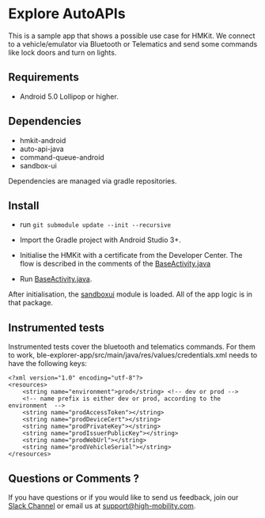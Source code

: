 # Explore AutoAPIs

This is a sample app that shows a possible use case for HMKit. We connect to a vehicle/emulator via
Bluetooth or Telematics and send some commands like lock doors and turn on lights.

## Requirements

* Android 5.0 Lollipop or higher.

## Dependencies

* hmkit-android
* auto-api-java
* command-queue-android
* sandbox-ui

Dependencies are managed via gradle repositories.

## Install
* run `git submodule update --init --recursive`

* Import the Gradle project with Android Studio 3+.

* Initialise the HMKit with a certificate from the Developer Center. The flow is described in the
comments of the [BaseActivity.java](https://github.com/highmobility/hm-android-bluetooth-auto-api-explorer/blob/master/ble-explorer-app/src/main/java/com/highmobility/exploreautoapis/BaseActivity.java#L33)

* Run [BaseActivity.java](https://github.com/highmobility/hm-android-bluetooth-auto-api-explorer/blob/master/ble-explorer-app/src/main/java/com/highmobility/exploreautoapis/BaseActivity.java#L21).

After initialisation, the [sandboxui](https://github.com/highmobility/hm-android-bluetooth-auto-api-explorer/tree/master/sandboxui/src/main/java/com/highmobility/sandboxui) module is loaded. All of the app logic is in that package.

## Instrumented tests

Instrumented tests cover the bluetooth and telematics commands. For them to work, 
ble-explorer-app/src/main/java/res/values/credentials.xml needs to have the following keys:

```
<?xml version="1.0" encoding="utf-8"?>
<resources>
    <string name="environment">prod</string> <!-- dev or prod -->
    <!-- name prefix is either dev or prod, according to the environment  -->
    <string name="prodAccessToken"></string>
    <string name="prodDeviceCert"></string>
    <string name="prodPrivateKey"></string>
    <string name="prodIssuerPublicKey"></string>
    <string name="prodWebUrl"></string>
    <string name="prodVehicleSerial"></string>
</resources>
```


## Questions or Comments ?

If you have questions or if you would like to send us feedback, join our [Slack Channel](https://slack.high-mobility.com/) or email us at [support@high-mobility.com](mailto:support@high-mobility.com).
